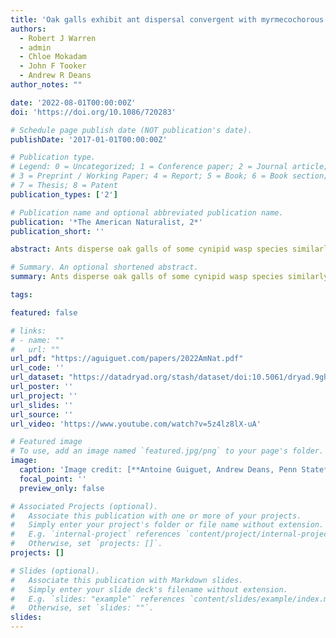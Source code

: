 ```yaml
---
title: 'Oak galls exhibit ant dispersal convergent with myrmecochorous seeds'
authors:
  - Robert J Warren
  - admin
  - Chloe Mokadam
  - John F Tooker
  - Andrew R Deans
author_notes: ""

date: '2022-08-01T00:00:00Z'
doi: 'https://doi.org/10.1086/720283'

# Schedule page publish date (NOT publication's date).
publishDate: '2017-01-01T00:00:00Z'

# Publication type.
# Legend: 0 = Uncategorized; 1 = Conference paper; 2 = Journal article;
# 3 = Preprint / Working Paper; 4 = Report; 5 = Book; 6 = Book section;
# 7 = Thesis; 8 = Patent
publication_types: ['2']

# Publication name and optional abbreviated publication name.
publication: '*The American Naturalist, 2*'
publication_short: ''

abstract: Ants disperse oak galls of some cynipid wasp species similarly to how they disperse seeds with elaiosomes. We conducted choice assays in field and laboratory settings with ant-dispersed seeds and wasp-induced galls found in ant nests and found that seed-dispersing ants retrieve these galls as they do myrmecochorous seeds. We also conducted manipulative experiments in which we removed the putative ant-attracting appendages (“kapéllos”) from galls and found that ants are specifically attracted to kapéllos. Finally, we compared the chemical composition and histology of ant-attracting appendages on seeds and galls and found that they both have similar fatty acid compositions as well as morphology. We also observed seed-dispersing ants retrieving oak galls to their nests and rodents and birds consuming oak galls that were not retrieved by ants. These results suggest convergence in ant-mediated dispersal between myrmecochorous seeds and oak galls. Based on our observations, a protective advantage for galls retrieved to ant nests seems a more likely benefit than dispersal distance, as has also been suggested for myrmecochorous seeds. These results require reconsideration of established ant-plant research assumptions, as ant-mediated seed and gall dispersal appear strongly convergent and galls may be far more abundant in eastern North American deciduous forests than myrmecochorous seeds.

# Summary. An optional shortened abstract.
summary: Ants disperse oak galls of some cynipid wasp species similarly to how they disperse seeds with elaiosomes.

tags:

featured: false

# links:
# - name: ""
#   url: ""
url_pdf: "https://aguiguet.com/papers/2022AmNat.pdf"
url_code: ''
url_dataset: "https://datadryad.org/stash/dataset/doi:10.5061/dryad.9ghx3ffk2"
url_poster: ''
url_project: ''
url_slides: ''
url_source: ''
url_video: 'https://www.youtube.com/watch?v=5z4lz8lX-uA'

# Featured image
# To use, add an image named `featured.jpg/png` to your page's folder.
image:
  caption: 'Image credit: [**Antoine Guiguet, Andrew Deans, Penn State**]'
  focal_point: ''
  preview_only: false

# Associated Projects (optional).
#   Associate this publication with one or more of your projects.
#   Simply enter your project's folder or file name without extension.
#   E.g. `internal-project` references `content/project/internal-project/index.md`.
#   Otherwise, set `projects: []`.
projects: []

# Slides (optional).
#   Associate this publication with Markdown slides.
#   Simply enter your slide deck's filename without extension.
#   E.g. `slides: "example"` references `content/slides/example/index.md`.
#   Otherwise, set `slides: ""`.
slides:
---
```

